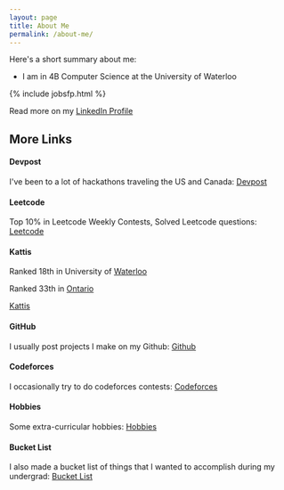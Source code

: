 ```yaml
---
layout: page
title: About Me
permalink: /about-me/
---
```


Here's a short summary about me:

- I am in 4B Computer Science at the University of Waterloo

{% include jobsfp.html %}


Read more on my [LinkedIn Profile](https://www.linkedin.com/in/jonathan-tsang/)

## More Links

#### Devpost
I've been to a lot of hackathons traveling the US and Canada: [Devpost](https://devpost.com/jonathantsang)  

#### Leetcode
Top 10% in Leetcode Weekly Contests, Solved Leetcode questions: [Leetcode](https://leetcode.com/jonathantsang/)

#### Kattis
Ranked 18th in University of [Waterloo](https://open.kattis.com/universities/uwaterloo.ca)

Ranked 33th in [Ontario](https://open.kattis.com/countries/CAN/ON)

[Kattis](https://open.kattis.com/users/jonathantsang)

#### GitHub
I usually post projects I make on my Github: [Github](https://github.com/jonathantsang)

#### Codeforces
I occasionally try to do codeforces contests: [Codeforces](http://codeforces.com/profile/recklessinkblot)

#### Hobbies
Some extra-curricular hobbies: [Hobbies](https://jonathantsang.github.io/hobbies)

#### Bucket List
I also made a bucket list of things that I wanted to accomplish during my undergrad: [Bucket List](https://jonathantsang.github.io/bucket-list)

